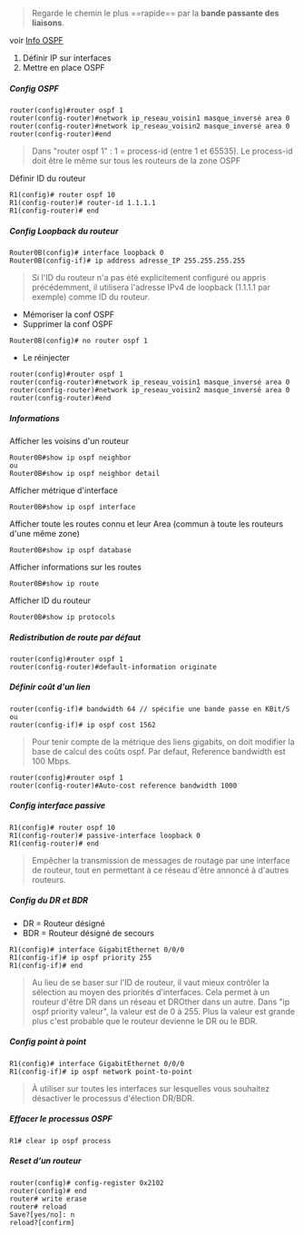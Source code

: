 
>Regarde le chemin le plus ==rapide== par la **bande passante des liaisons**.

voir [Info OSPF](https://cisco.goffinet.org/ccna/ospf/messages-ospf/)

1) Définir IP sur interfaces
2) Mettre en place OSPF

##### Config OSPF
```
router(config)#router ospf 1   
router(config-router)#network ip_reseau_voisin1 masque_inversé area 0  
router(config-router)#network ip_reseau_voisin2 masque_inversé area 0  
router(config-router)#end
```
>Dans "router ospf 1" : 1 = process-id (entre 1 et 65535). Le process-id doit être le même sur tous les routeurs de la zone OSPF

Définir ID du routeur
```
R1(config)# router ospf 10
R1(config-router)# router-id 1.1.1.1
R1(config-router)# end
```

##### Config Loopback du routeur
```
Router0B(config)# interface loopback 0
Router0B(config-if)# ip address adresse_IP 255.255.255.255
```
>Si l'ID du routeur n'a pas été explicitement configuré ou appris précédemment, il utilisera l'adresse IPv4 de loopback (1.1.1.1 par exemple) comme ID du routeur.

- Mémoriser la conf OSPF
- Supprimer la conf OSPF
```
Router0B(config)# no router ospf 1
```
- Le réinjecter
```
router(config)#router ospf 1  
router(config-router)#network ip_reseau_voisin1 masque_inversé area 0  
router(config-router)#network ip_reseau_voisin2 masque_inversé area 0  
router(config-router)#end
```

##### Informations
Afficher les voisins d'un routeur
```
Router0B#show ip ospf neighbor
ou
Router0B#show ip ospf neighbor detail
```

Afficher métrique d'interface
```
Router0B#show ip ospf interface
```

Afficher toute les routes connu et leur Area (commun à toute les routeurs d'une même zone)
```
Router0B#show ip ospf database
```

Afficher informations sur les routes
```
Router0B#show ip route
```

Afficher ID du routeur
```
Router0B#show ip protocols
```

##### Redistribution de route par défaut

```
router(config)#router ospf 1
router(config-router)#default-information originate
```

##### Définir coût d'un lien

```
router(config-if)# bandwidth 64 // spécifie une bande passe en KBit/S 
ou
router(config-if)# ip ospf cost 1562
```

>Pour tenir compte de la métrique des liens gigabits, on doit modifier la base de calcul des coûts ospf. Par defaut, Reference bandwidth est 100 Mbps.
```
router(config)#router ospf 1
router(config-router)#Auto-cost reference bandwidth 1000
```

##### Config interface passive

```
R1(config)# router ospf 10 
R1(config-router)# passive-interface loopback 0
R1(config-router)# end
```
>Empêcher la transmission de messages de routage par une interface de routeur, tout en permettant à ce réseau d'être annoncé à d'autres routeurs.

##### Config du DR et BDR

- DR = Routeur désigné
- BDR = Routeur désigné de secours
```
R1(config)# interface GigabitEthernet 0/0/0 
R1(config-if)# ip ospf priority 255 
R1(config-if)# end
```
>Au lieu de se baser sur l'ID de routeur, il vaut mieux contrôler la sélection au moyen des priorités d'interfaces. Cela permet à un routeur d'être DR dans un réseau et DROther dans un autre. Dans "ip ospf priority valeur", la valeur est de 0 à 255. Plus la valeur est grande plus c'est probable que le routeur devienne le DR ou le BDR.

##### Config point à point

```
R1(config)# interface GigabitEthernet 0/0/0
R1(config-if)# ip ospf network point-to-point
```
>À utiliser sur toutes les interfaces sur lesquelles vous souhaitez désactiver le processus d'élection DR/BDR.

##### Effacer le processus OSPF

```
R1# clear ip ospf process
```

##### Reset d'un routeur

```
router(config)# config-register 0x2102
router(config)# end
router# write erase
router# reload
Save?[yes/no]: n
reload?[confirm]
```

